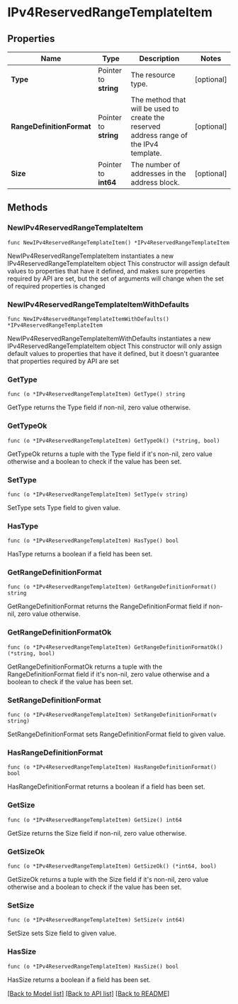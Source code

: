 # IPv4ReservedRangeTemplateItem

## Properties

Name | Type | Description | Notes
------------ | ------------- | ------------- | -------------
**Type** | Pointer to **string** | The resource type. | [optional] 
**RangeDefinitionFormat** | Pointer to **string** | The method that will be used to create the reserved address range of the IPv4 template. | [optional] 
**Size** | Pointer to **int64** | The number of addresses in the address block. | [optional] 

## Methods

### NewIPv4ReservedRangeTemplateItem

`func NewIPv4ReservedRangeTemplateItem() *IPv4ReservedRangeTemplateItem`

NewIPv4ReservedRangeTemplateItem instantiates a new IPv4ReservedRangeTemplateItem object
This constructor will assign default values to properties that have it defined,
and makes sure properties required by API are set, but the set of arguments
will change when the set of required properties is changed

### NewIPv4ReservedRangeTemplateItemWithDefaults

`func NewIPv4ReservedRangeTemplateItemWithDefaults() *IPv4ReservedRangeTemplateItem`

NewIPv4ReservedRangeTemplateItemWithDefaults instantiates a new IPv4ReservedRangeTemplateItem object
This constructor will only assign default values to properties that have it defined,
but it doesn't guarantee that properties required by API are set

### GetType

`func (o *IPv4ReservedRangeTemplateItem) GetType() string`

GetType returns the Type field if non-nil, zero value otherwise.

### GetTypeOk

`func (o *IPv4ReservedRangeTemplateItem) GetTypeOk() (*string, bool)`

GetTypeOk returns a tuple with the Type field if it's non-nil, zero value otherwise
and a boolean to check if the value has been set.

### SetType

`func (o *IPv4ReservedRangeTemplateItem) SetType(v string)`

SetType sets Type field to given value.

### HasType

`func (o *IPv4ReservedRangeTemplateItem) HasType() bool`

HasType returns a boolean if a field has been set.

### GetRangeDefinitionFormat

`func (o *IPv4ReservedRangeTemplateItem) GetRangeDefinitionFormat() string`

GetRangeDefinitionFormat returns the RangeDefinitionFormat field if non-nil, zero value otherwise.

### GetRangeDefinitionFormatOk

`func (o *IPv4ReservedRangeTemplateItem) GetRangeDefinitionFormatOk() (*string, bool)`

GetRangeDefinitionFormatOk returns a tuple with the RangeDefinitionFormat field if it's non-nil, zero value otherwise
and a boolean to check if the value has been set.

### SetRangeDefinitionFormat

`func (o *IPv4ReservedRangeTemplateItem) SetRangeDefinitionFormat(v string)`

SetRangeDefinitionFormat sets RangeDefinitionFormat field to given value.

### HasRangeDefinitionFormat

`func (o *IPv4ReservedRangeTemplateItem) HasRangeDefinitionFormat() bool`

HasRangeDefinitionFormat returns a boolean if a field has been set.

### GetSize

`func (o *IPv4ReservedRangeTemplateItem) GetSize() int64`

GetSize returns the Size field if non-nil, zero value otherwise.

### GetSizeOk

`func (o *IPv4ReservedRangeTemplateItem) GetSizeOk() (*int64, bool)`

GetSizeOk returns a tuple with the Size field if it's non-nil, zero value otherwise
and a boolean to check if the value has been set.

### SetSize

`func (o *IPv4ReservedRangeTemplateItem) SetSize(v int64)`

SetSize sets Size field to given value.

### HasSize

`func (o *IPv4ReservedRangeTemplateItem) HasSize() bool`

HasSize returns a boolean if a field has been set.


[[Back to Model list]](../README.md#documentation-for-models) [[Back to API list]](../README.md#documentation-for-api-endpoints) [[Back to README]](../README.md)



